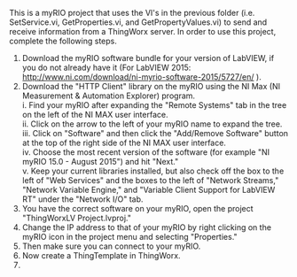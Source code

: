 This is a myRIO project that uses the VI's in the previous folder (i.e. SetService.vi, GetProperties.vi, and GetPropertyValues.vi) to send and receive information from a ThingWorx server. In order to use this project, complete the following steps. <br>
1. Download the myRIO software bundle for your version of LabVIEW, if you do not already have it (For LabVIEW 2015: <a href ="http://www.ni.com/download/ni-myrio-software-2015/5727/en/">http://www.ni.com/download/ni-myrio-software-2015/5727/en/</a> ). <br>
2. Download the "HTTP Client" library on the myRIO using the NI Max (NI Measurement & Automation Explorer) program. <br>
      &#9; i. Find your myRIO after expanding the "Remote Systems" tab in the tree on the left of the NI MAX user interface. <br>
      ii. Click on the arrow to the left of your myRIO name to expand the tree. <br>
      iii. Click on "Software" and then click the "Add/Remove Software" button at the top of the right side of the NI MAX user interface.<br>
      iv. Choose the most recent version of the software (for example "NI myRIO 15.0 - August 2015") and hit "Next."<br>
      v. Keep your current libraries installed, but also check off the box to the left of "Web Services" and the boxes to the left of "Network Streams," "Network Variable Engine," and "Variable Client Support for LabVIEW RT" under the "Network I/O" tab. <br>
3. You have the correct software on your myRIO, open the project "ThingWorxLV Project.lvproj." <br>
4. Change the IP address to that of your myRIO by right clicking on the myRIO icon in the project menu and selecting "Properties." <br>
5. Then make sure you can connect to your myRIO. <br>
6. Now create a ThingTemplate in ThingWorx. <br>
7. 
